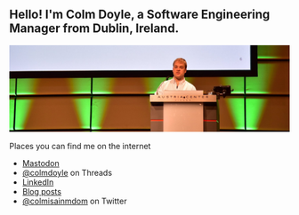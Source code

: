 ##  Hello! I'm Colm Doyle, a Software Engineering Manager from Dublin, Ireland.

![On stage during WeAreDevelopers 2018](https://github.com/colmdoyle/colmdoyle/blob/main/on-stage-cropped.jpeg?raw=true)

Places you can find me on the internet

- <a href="https://mastodon.ie/@colmdoyle" rel="me">Mastodon</a>
- [@colmdoyle](https://www.threads.net/@colmdoyle) on Threads
- [LinkedIn](https://www.linkedin.com/in/colmdoyle/)
- [Blog posts](https://cdoyle.me)
- [@colmisainmdom](https://twitter.com/colmisainmdom) on Twitter
